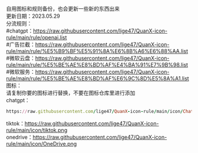 自用图标和规则备份，也会更新一些新的东西出来  
更新日期：2023.05.29  
分流规则：  
#chatgpt：https://raw.githubusercontent.com/lige47/QuanX-icon-rule/main/rule/openai.list  
#广告拦截：https://raw.githubusercontent.com/lige47/QuanX-icon-rule/main/rule/%E5%B9%BF%E5%91%8A%E6%8B%A6%E6%88%AA.list  
#微软云盘：https://raw.githubusercontent.com/lige47/QuanX-icon-rule/main/rule/%E5%BE%AE%E8%BD%AF%E4%BA%91%E7%9B%98.list  
#微软服务：https://raw.githubusercontent.com/lige47/QuanX-icon-rule/main/rule/%E5%BE%AE%E8%BD%AF%E6%9C%8D%E5%8A%A1.list  
图标：  
请复制你要的图标进行替换，不要在图标仓库里进行添加  
chatgpt：
```ruby
https://raw.githubusercontent.com/lige47/QuanX-icon-rule/main/icon/ChatGPT-green.png
```  
tiktok：https://raw.githubusercontent.com/lige47/QuanX-icon-rule/main/icon/tiktok.png  
onedrive：https://raw.githubusercontent.com/lige47/QuanX-icon-rule/main/icon/OneDrive.png  
